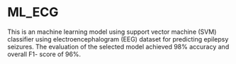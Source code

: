 # ML_ECG

This is an machine learning model using support vector 
machine (SVM) classifier using electroencephalogram
(EEG) dataset for predicting epilepsy seizures.
The evaluation of the selected model achieved 98% accuracy and overall F1-
score of 96%.
